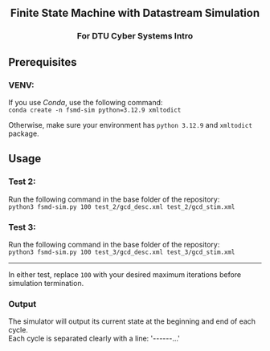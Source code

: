 <h2 align="center">Finite State Machine with Datastream Simulation</h2>
<h3 align="center">For DTU Cyber Systems Intro</h3>

## Prerequisites
### VENV:
If you use *Conda*, use the following command:  
```conda create -n fsmd-sim python=3.12.9 xmltodict```

Otherwise, make sure your environment has `python 3.12.9` and `xmltodict` package.

## Usage
### Test 2:
Run the following command in the base folder of the repository:  
```python3 fsmd-sim.py 100 test_2/gcd_desc.xml test_2/gcd_stim.xml```  

### Test 3:
Run the following command in the base folder of the repository:  
```python3 fsmd-sim.py 100 test_3/gcd_desc.xml test_3/gcd_stim.xml```

---
In either test, replace `100` with your desired maximum iterations before simulation termination.  
### Output
The simulator will output its current state at the beginning and end of each cycle.  
Each cycle is separated clearly with a line: '------...'
